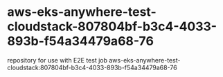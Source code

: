 # aws-eks-anywhere-test-cloudstack-807804bf-b3c4-4033-893b-f54a34479a68-76
repository for use with E2E test job aws-eks-anywhere-test-cloudstack:807804bf-b3c4-4033-893b-f54a34479a68-76
